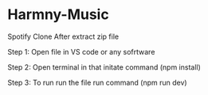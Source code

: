# Harmny-Music
Spotify Clone
After extract zip file

Step 1: Open file in VS code or any sofrtware

Step 2: Open terminal in that initate command (npm install)

Step 3: To run run the file run command (npm run dev)

